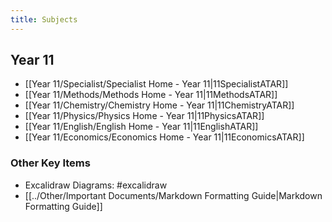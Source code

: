 ```yaml
---
title: Subjects
---
```


## Year 11
- [[Year 11/Specialist/Specialist Home - Year 11|11SpecialistATAR]]
- [[Year 11/Methods/Methods Home - Year 11|11MethodsATAR]]
- [[Year 11/Chemistry/Chemistry Home - Year 11|11ChemistryATAR]]
- [[Year 11/Physics/Physics Home - Year 11|11PhysicsATAR]]
- [[Year 11/English/English Home - Year 11|11EnglishATAR]]
- [[Year 11/Economics/Economics Home - Year 11|11EconomicsATAR]]
  
### Other Key Items
- Excalidraw Diagrams: #excalidraw 
- [[../Other/Important Documents/Markdown Formatting Guide|Markdown Formatting Guide]]
